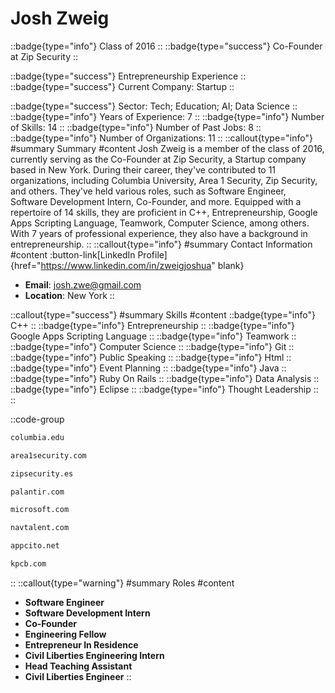# Josh Zweig
::badge{type="info"}
Class of 2016
::
::badge{type="success"}
Co-Founder at Zip Security
::

::badge{type="success"}
Entrepreneurship Experience
::
::badge{type="success"}
Current Company: Startup
::

::badge{type="success"}
Sector: Tech; Education; AI; Data Science
::
::badge{type="info"}
Years of Experience: 7
::
::badge{type="info"}
Number of Skills: 14
::
::badge{type="info"}
Number of Past Jobs: 8
::
::badge{type="info"}
Number of Organizations: 11
::
::callout{type="info"}
#summary
Summary
#content
Josh Zweig is a member of the class of 2016, currently serving as the Co-Founder at Zip Security, a Startup company based in New York. During their career, they've contributed to 11 organizations, including Columbia University, Area 1 Security, Zip Security, and others. They've held various roles, such as Software Engineer, Software Development Intern, Co-Founder, and more. Equipped with a repertoire of 14 skills, they are proficient in C++, Entrepreneurship, Google Apps Scripting Language, Teamwork, Computer Science, among others.  With 7 years of professional experience, they also have a background in entrepreneurship.
::
::callout{type="info"}
#summary
Contact Information
#content
:button-link[LinkedIn Profile]{href="https://www.linkedin.com/in/zweigjoshua" blank}
- **Email**: josh.zwe@gmail.com
- **Location**: New York
::

::callout{type="success"}
#summary
Skills
#content
::badge{type="info"}
C++
::
::badge{type="info"}
Entrepreneurship
::
::badge{type="info"}
Google Apps Scripting Language
::
::badge{type="info"}
Teamwork
::
::badge{type="info"}
Computer Science
::
::badge{type="info"}
Git
::
::badge{type="info"}
Public Speaking
::
::badge{type="info"}
Html
::
::badge{type="info"}
Event Planning
::
::badge{type="info"}
Java
::
::badge{type="info"}
Ruby On Rails
::
::badge{type="info"}
Data Analysis
::
::badge{type="info"}
Eclipse
::
::badge{type="info"}
Thought Leadership
::
::

::code-group
```bash [Columbia University]
columbia.edu
```
```bash [Area 1 Security]
area1security.com
```
```bash [Zip Security]
zipsecurity.es
```
```bash [Palantir Technologies]
palantir.com
```
```bash [Microsoft]
microsoft.com
```
```bash [Nav Talent]
navtalent.com
```
```bash [Stealth Mode Startup Company]
appcito.net
```
```bash [Kleiner Perkins Caufield & Byers]
kpcb.com
```
::
::callout{type="warning"}
#summary
Roles
#content
- **Software Engineer**
- **Software Development Intern**
- **Co-Founder**
- **Engineering Fellow**
- **Entrepreneur In Residence**
- **Civil Liberties Engineering Intern**
- **Head Teaching Assistant**
- **Civil Liberties Engineer**
::

